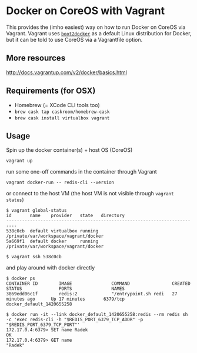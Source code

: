# Docker on CoreOS with Vagrant

This provides the (imho easiest) way on how to run Docker on CoreOS via Vagrant.
Vagrant uses [`boot2docker`](https://atlas.hashicorp.com/mitchellh/boxes/boot2docker)
as a default Linux distribution for Docker, but it can be told to use CoreOS
via a Vagrantfile option.

## More resources

http://docs.vagrantup.com/v2/docker/basics.html

## Requirements (for OSX)
 - Homebrew (= XCode CLI tools too)
 - `brew cask tap caskroom/homebrew-cask`
 - `brew cask install virtualbox vagrant`

## Usage

Spin up the docker container(s) + host OS (CoreOS)

```
vagrant up
```

run some one-off commands in the container through Vagrant

```
vagrant docker-run -- redis-cli --version
```

or connect to the host VM (the host VM is not visible through `vagrant status`)

```
$ vagrant global-status
id       name    provider   state   directory                             
--------------------------------------------------------------------------
538c0cb  default virtualbox running /private/var/workspace/vagrant/docker 
5a669f1  default docker     running /private/var/workspace/vagrant/docker 

$ vagrant ssh 538c0cb
```

and play around with docker directly

```
$ docker ps
CONTAINER ID        IMAGE               COMMAND                CREATED             STATUS              PORTS               NAMES
3869edd06c1f        redis:2             "/entrypoint.sh redi   27 minutes ago      Up 17 minutes       6379/tcp            docker_default_1420655258

$ docker run -it --link docker_default_1420655258:redis --rm redis sh -c 'exec redis-cli -h "$REDIS_PORT_6379_TCP_ADDR" -p "$REDIS_PORT_6379_TCP_PORT"'
172.17.0.4:6379> SET name Radek
OK
172.17.0.4:6379> GET name
"Radek"
```
